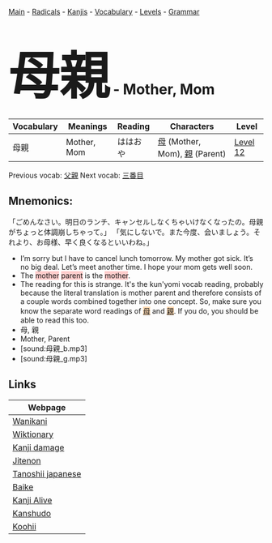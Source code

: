 <style> bigfont {font-size: 100px}</style>
[Main](../README.md) -
[Radicals](../radicals.md) -
[Kanjis](../kanjis.md) -
[Vocabulary](../vocabulary.md) -
[Levels](../levels.md) -
[Grammar](../grammar.md)
# <bigfont> 母親</bigfont> - Mother, Mom 

| Vocabulary | Meanings | Reading | Characters | Level |
| --- | --- | --- | --- | --- |
| 母親 | Mother, Mom | ははおや |  [母](../kanjis/母.md) (Mother, Mom), [親](../kanjis/親.md) (Parent) | [Level 12](../levels/wk_level12.md) |

Previous vocab: [父親](父親.md) Next vocab: [三番目](三番目.md) 

## Mnemonics:
「ごめんなさい。明日のランチ、キャンセルしなくちゃいけなくなったの。母親がちょっと体調崩しちゃって。」 「気にしないで。また今度、会いましょう。それより、お母様、早く良くなるといいわね。」
* I’m sorry but I have to cancel lunch tomorrow. My mother got sick. It’s no big deal. Let’s meet another time. I hope your mom gets well soon.
* The <span style="background-color:#ffcccb"> mother</span> <span style="background-color:#ffcccb"> parent</span> is the <span style="background-color:#ffcccb"> mother</span>.
* The reading for this is strange. It's the kun'yomi vocab reading, probably because the literal translation is mother parent and therefore consists of a couple words combined together into one concept. So, make sure you know the separate word readings of <span style="background-color:#fed8b1"> [母](https://jisho.org/search/母)</span> and <span style="background-color:#fed8b1"> [親](https://jisho.org/search/親)</span>. If you do, you should be able to read this too.
* 母, 親
* Mother, Parent
* [sound:母親_b.mp3]
* [sound:母親_g.mp3]


## Links 

| Webpage |
| --- |
| [Wanikani          ](https://www.wanikani.com/kanji/母親) |
| [Wiktionary        ](https://en.wiktionary.org/wiki/母親) |
| [Kanji damage      ](http://www.kanjidamage.com/kanji/search?utf8=✓&q=母親) |
| [Jitenon           ](https://jitenon.com/kanji/母親) |
| [Tanoshii japanese ](https://www.tanoshiijapanese.com/dictionary/kanji.cfm?k=母親) |
| [Baike             ](https://baike.baidu.com/item/母親) |
| [Kanji Alive       ](https://app.kanjialive.com/母親) |
| [Kanshudo          ](https://www.kanshudo.com/searchmn?q=母親) |
| [Koohii            ](https://kanji.koohii.com/study/kanji/母親) |
